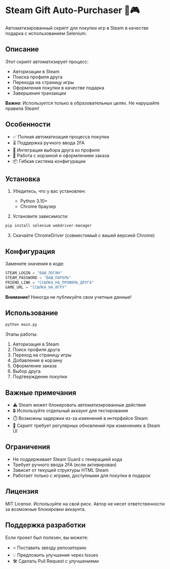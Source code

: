 # Steam Gift Auto-Purchaser 🤖🎮

Автоматизированный скрипт для покупки игр в Steam в качестве подарка с использованием Selenium.

## Описание

Этот скрипт автоматизирует процесс:
- Авторизации в Steam
- Поиска профиля друга
- Перехода на страницу игры
- Оформления покупки в качестве подарка
- Завершения транзакции

**Важно**: Используется только в образовательных целях. Не нарушайте правила Steam!

## Особенности

- ✅ Полная автоматизация процесса покупки
- ⏳ Поддержка ручного ввода 2FA
- 🎁 Интеграция выбора друга из профиля
- 🛒 Работа с корзиной и оформлением заказа
- 📦 Гибкая система конфигурации

## Установка

1. Убедитесь, что у вас установлен:
   - Python 3.10+
   - Chrome браузер

2. Установите зависимости:
```bash
pip install selenium webdriver-manager
```

3. Скачайте ChromeDriver (совместимый с вашей версией Chrome)

## Конфигурация

Замените значения в коде:
```python
STEAM_LOGIN = "ВАШ_ЛОГИН"
STEAM_PASSWORD = "ВАШ_ПАРОЛЬ"
FRIEND_LINK = "ССЫЛКА_НА_ПРОФИЛЬ_ДРУГА"
GAME_URL = "ССЫЛКА_НА_ИГРУ"
```

**Внимание!** Никогда не публикуйте свои учетные данные!

## Использование

```bash
python main.py
```

Этапы работы:
1. Авторизация в Steam
2. Поиск профиля друга
3. Переход на страницу игры
4. Добавление в корзину
5. Оформление заказа
6. Выбор друга
7. Подтверждение покупки

## Важные примечания

- ⚠️ Steam может блокировать автоматизированные действия
- 🔒 Используйте отдельный аккаунт для тестирования
- ⏱️ Возможны задержки из-за изменений в интерфейсе Steam
- 📛 Скрипт требует регулярных обновлений при изменениях в Steam UI

## Ограничения

- Не поддерживает Steam Guard с генерацией кода
- Требует ручного ввода 2FA (если активирован)
- Зависит от текущей структуры HTML Steam
- Работает только с играми, доступными для покупки в подарок

## Лицензия

MIT License. Используйте на свой риск. Автор не несет ответственности за возможные блокировки аккаунта.

## Поддержка разработки

Если проект был полезен, вы можете:
- ⭐ Поставить звезду репозиторию
- 💡 Предложить улучшения через Issues
- 🛠️ Сделать Pull Request с улучшениями
